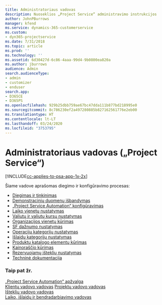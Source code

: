 ```yaml
---
title: Administratoriaus vadovas
description: Nuoseklios „Project Service“ administravimo instrukcijos
author: JohnPBurrows
manager: kfend
ms.service: dynamics-365-customerservice
ms.custom:
- dyn365-projectservice
ms.date: 7/31/2018
ms.topic: article
ms.prod: ''
ms.technology: ''
ms.assetid: 6d30427d-6c86-4aaa-99d4-9b0800ea820a
ms.author: jburrows
audience: Admin
search.audienceType:
- admin
- customizer
- enduser
search.app:
- D365CE
- D365PS
ms.openlocfilehash: 929b25dbb759ae67bc47dda111b877bd218995e0
ms.sourcegitcommit: 8c786230ef2a497280885b827162561776e2eb00
ms.translationtype: HT
ms.contentlocale: lt-LT
ms.lasthandoff: 03/24/2020
ms.locfileid: "3753795"
---
```

# <a name="administrator-guide-project-service"></a>Administratoriaus vadovas („Project Service“)

[!INCLUDE[cc-applies-to-psa-app-1x-2x](../includes/cc-applies-to-psa-app-1x-2x.md)]

Šiame vadove aprašomas diegimo ir konfigūravimo procesas:  
  
- [Diegimas ir tinkinimas](install-customize.md)
- [Demonstracinių duomenų išbandymas](use-demo-data.md)
- [„Project Service Automation“ konfigūravimas](configure.md)
- [Laiko vienetų nustatymas](set-up-time-units.md)
- [Valiutų ir valiutų kursų nustatymas](set-up-currencies-exchange-rates.md)
- [Organizacijos vienetų kūrimas](create-organizational-units.md)
- [SF dažnumo nustatymas](set-up-invoice-frequencies.md)
- [Operacijų kategorijų nustatymas](configure-transaction-categories.md)
- [Išlaidų kategorijų nustatymas](configure-expense-categories.md)
- [Produktų katalogo elementų kūrimas](create-product-catalog-items.md)
- [Kainoraščio kūrimas](create-price-list.md)
- [Rezervuojamų išteklių nustatymas](set-up-resources.md)
- [Techninė dokumentacija](white-papers.md)
  
### <a name="see-also"></a>Taip pat žr.  
 [„Project Service Automation“ apžvalga](../project-service/overview.md)    
 [Klientų vadovo vadovas](../project-service/account-manager-guide.md) [Projektų vadovo vadovas](../project-service/project-manager-guide.md)   
 [Išteklių vadovo vadovas](../project-service/resource-manager-guide.md)   
 [Laiko, išlaidų ir bendradarbiavimo vadovas](../project-service/time-expense-collaboration-guide.md)
